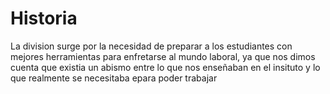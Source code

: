 # Historia

La division surge por la necesidad de preparar a los estudiantes con mejores herramientas para enfretarse al mundo laboral, ya que nos dimos cuenta que existia un abismo entre lo que nos enseñaban en el insituto y lo que realmente se necesitaba epara poder trabajar

<br>
<timeline/>
